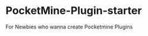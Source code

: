PocketMine-Plugin-starter
=========================

For Newbies who wanna create Pocketmine Plugins
